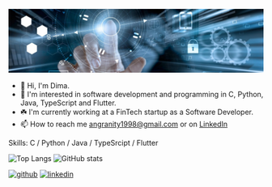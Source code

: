 <p align="center">
  <img src="https://github.com/DmitryInke/DmitryInke/blob/main/bg.jpg">
</p>

- 👋 Hi, I'm Dima.
- 👀 I'm interested in software development and programming in C, Python, Java, TypeScript and Flutter.
- ☘️ I'm currently working at a FinTech startup as a Software Developer.
- 📫 How to reach me angranity1998@gmail.com or on [LinkedIn](https://www.linkedin.com/in/dmitry-inke)

Skills: C / Python / Java / TypeSrcipt / Flutter

![Top Langs](https://github-readme-stats.vercel.app/api/top-langs/?username=DmitryInke)
![GitHub stats](https://github-readme-stats.vercel.app/api?username=DmitryInke&show_icons=true)  

[<img src='https://github.githubassets.com/images/modules/logos_page/Octocat.png' alt='github' height='40'>](https://github.com/DmitryInke)  [<img src='https://img.icons8.com/external-justicon-flat-justicon/344/external-linkedin-social-media-justicon-flat-justicon.png' alt='linkedin' height='40'>](https://www.linkedin.com/in/dmitry-inke)
